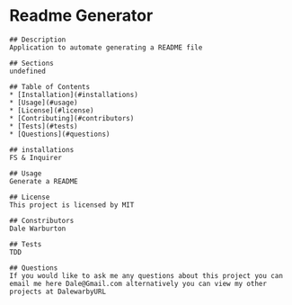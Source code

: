 # Readme Generator

    
    ## Description
    Application to automate generating a README file 

    ## Sections
    undefined

    ## Table of Contents
    * [Installation](#installations)
    * [Usage](#usage)
    * [License](#license)
    * [Contributing](#contributors)
    * [Tests](#tests)
    * [Questions](#questions)
    
    ## installations
    FS & Inquirer

    ## Usage
    Generate a README

    ## License
    This project is licensed by MIT

    ## Constributors
    Dale Warburton

    ## Tests
    TDD

    ## Questions
    If you would like to ask me any questions about this project you can email me here Dale@Gmail.com alternatively you can view my other projects at DalewarbyURL
    
